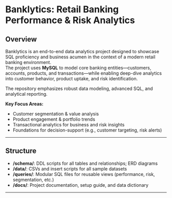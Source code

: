 # Banklytics: Retail Banking Performance & Risk Analytics

## Overview

Banklytics is an end-to-end data analytics project designed to showcase SQL proficiency and business acumen in the context of a modern retail banking environment.  
The project uses **MySQL** to model core banking entities—customers, accounts, products, and transactions—while enabling deep-dive analytics into customer behavior, product uptake, and risk identification.

The repository emphasizes robust data modeling, advanced SQL, and analytical reporting. 

**Key Focus Areas:**
- Customer segmentation & value analysis
- Product engagement & portfolio trends
- Transactional analytics for business and risk insights
- Foundations for decision-support (e.g., customer targeting, risk alerts)

---

## Structure

- **/schema/**: DDL scripts for all tables and relationships; ERD diagrams
- **/data/**: CSVs and insert scripts for all sample datasets
- **/queries/**: Modular SQL files for reusable views (performance, risk, segmentation, etc.)
- **/docs/**: Project documentation, setup guide, and data dictionary

---
